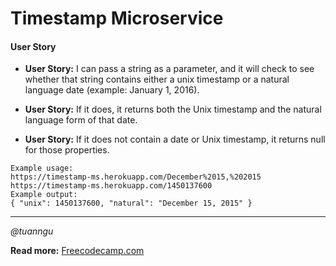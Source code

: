 # Timestamp Microservice

#### User Story

+ **User Story:** I can pass a string as a parameter, and it will check to see whether that string contains either a unix timestamp or a natural language date (example: January 1, 2016).

+ **User Story:** If it does, it returns both the Unix timestamp and the natural language form of that date.

+ **User Story:** If it does not contain a date or Unix timestamp, it returns null for those properties.

```
Example usage:
https://timestamp-ms.herokuapp.com/December%2015,%202015
https://timestamp-ms.herokuapp.com/1450137600
Example output:
{ "unix": 1450137600, "natural": "December 15, 2015" }
```

***


*@tuanngu*

**Read more:** [Freecodecamp.com](http://www.freecodecamp.com/challenges/timestamp-microservice)

